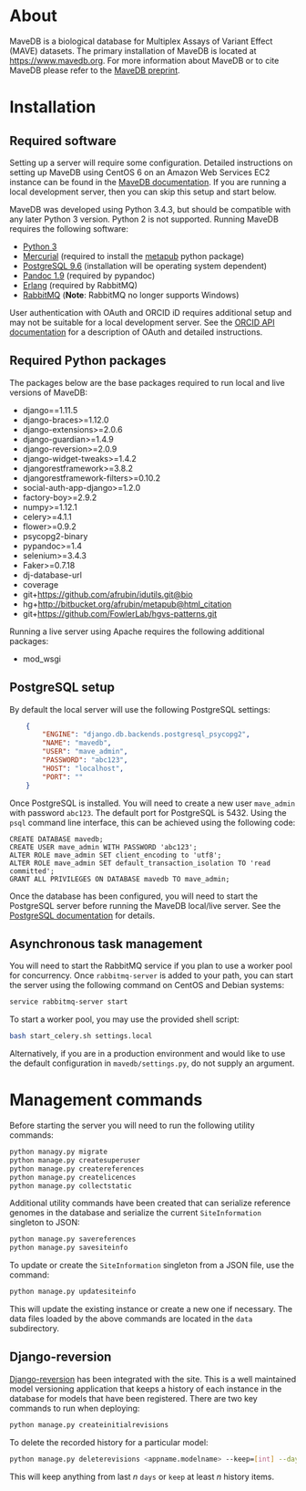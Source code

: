 # About
MaveDB is a biological database for Multiplex Assays of Variant Effect (MAVE) 
datasets. The primary installation of MaveDB is located at 
https://www.mavedb.org. For more information about MaveDB or to cite MaveDB 
please refer to the [MaveDB preprint](https://www.biorxiv.org/).

# Installation
## Required software
Setting up a server will require some configuration. Detailed instructions on 
setting up MaveDB using CentOS 6 on an Amazon Web Services EC2 instance can be 
found in the [MaveDB documentation](./CentOS6.md). If you are running a local 
development server, then you can skip this setup and start below.

 MaveDB was developed using Python 3.4.3, but should be compatible with
 any later Python 3 version. Python 2 is not supported. Running MaveDB requires 
 the following software:
 - [Python 3](https://www.python.org/downloads/)
 - [Mercurial](https://www.mercurial-scm.org/) (required to install the 
 [metapub](http://bitbucket.org/afrubin/metapub) python package)
 - [PostgreSQL 9.6](https://www.postgresql.org/about/) (installation will be 
 operating system dependent)
 - [Pandoc 1.9](https://pandoc.org/releases.html#pandoc-1.19.2.4-10-sep-2017) 
 (required by pypandoc)
 - [Erlang](http://www.rabbitmq.com/which-erlang.html) (required by RabbitMQ)
 - [RabbitMQ](http://www.rabbitmq.com/download.html) 
 (**Note**: RabbitMQ no longer supports Windows)

 User authentication with OAuth and ORCID iD requires additional setup and may 
 not be suitable for a local development server. See the 
 [ORCID API documentation](https://members.orcid.org/api/oauth) for a 
 description of OAuth and detailed instructions.
 
 ## Required Python packages
The packages below are the base packages required to run local and live
versions of MaveDB:
- django==1.11.5
- django-braces>=1.12.0
- django-extensions>=2.0.6
- django-guardian>=1.4.9
- django-reversion>=2.0.9
- django-widget-tweaks>=1.4.2
- djangorestframework>=3.8.2
- djangorestframework-filters>=0.10.2
- social-auth-app-django>=1.2.0
- factory-boy>=2.9.2
- numpy>=1.12.1
- celery>=4.1.1
- flower>=0.9.2
- psycopg2-binary
- pypandoc>=1.4
- selenium>=3.4.3
- Faker>=0.7.18
- dj-database-url
- coverage
- git+https://github.com/afrubin/idutils.git@bio
- hg+http://bitbucket.org/afrubin/metapub@html_citation
- git+https://github.com/FowlerLab/hgvs-patterns.git

Running a live server using Apache requires the following additional packages:
- mod_wsgi

 ## PostgreSQL setup
 By default the local server will use the following PostgreSQL settings:

```json
    {
        "ENGINE": "django.db.backends.postgresql_psycopg2",
        "NAME": "mavedb",
        "USER": "mave_admin",
        "PASSWORD": "abc123",
        "HOST": "localhost",
        "PORT": ""
    }
```

Once PostgreSQL is installed. You will need to create a new user `mave_admin`
with password `abc123`. The default port for PostgreSQL is 5432. Using the 
`psql` command line interface, this can be achieved using the following code:

```postgresplsql
CREATE DATABASE mavedb;
CREATE USER mave_admin WITH PASSWORD 'abc123';
ALTER ROLE mave_admin SET client_encoding to 'utf8';
ALTER ROLE mave_admin SET default_transaction_isolation TO 'read committed';
GRANT ALL PRIVILEGES ON DATABASE mavedb TO mave_admin;
```

Once the database has been configured, you will need to start the PostgreSQL 
server before running the MaveDB local/live server. See the [PostgreSQL 
documentation](https://www.postgresql.org/docs/9.6/static/server-start.html) 
for details.

## Asynchronous task management
You will need to start the RabbitMQ service if you plan to use a worker
pool for concurrency. Once `rabbitmq-server` is added to your path, you
can start the server using the following command on CentOS and Debian systems:

```bash
service rabbitmq-server start
```

To start a worker pool, you may use the provided shell script:

```bash
bash start_celery.sh settings.local
``` 

Alternatively, if you are in a production environment and would like to use 
the default configuration in `mavedb/settings.py`, do not supply an argument.

# Management commands
Before starting the server you will need to run the following utility commands:

```bash
python managy.py migrate
python manage.py createsuperuser
python manage.py createreferences
python manage.py createlicences
python manage.py collectstatic
```

Additional utility commands have been created that can serialize reference
genomes in the database and serialize the current `SiteInformation` 
singleton to JSON:

```bash
python manage.py savereferences
python manage.py savesiteinfo
```

To update or create the `SiteInformation` singleton from a JSON file, use the
command:

```bash
python manage.py updatesiteinfo
```

This will update the existing instance or create a new one if necessary. The 
data files loaded by the above commands are located in the `data` subdirectory.


## Django-reversion
[Django-reversion](https://django-reversion.readthedocs.io/en/stable/) has been 
integrated with the site. This is a well maintained model versioning application 
that keeps a history of each instance in the database for models that have been 
registered. There are two key commands to run when deploying:

```python manage.py migrate
python manage.py createinitialrevisions
```

To delete the recorded history for a particular model:

```bash
python manage.py deleterevisions <appname.modelname> --keep=[int] --days=[int]
```

This will keep anything from last *n* `days` or `keep` at least *n* history 
items.
